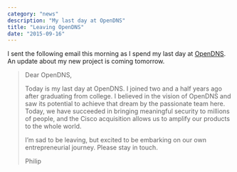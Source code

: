 ```yaml
---
category: "news"
description: "My last day at OpenDNS"
title: "Leaving OpenDNS"
date: "2015-09-16"
---
```


I sent the following email this morning as I spend my last day at [OpenDNS](http://www.opendns.com). An update about my new project is coming tomorrow.

> Dear OpenDNS,
>
> Today is my last day at OpenDNS. I joined two and a half years ago after graduating from college. I believed in the vision of OpenDNS and saw its potential to achieve that dream by the passionate team here. Today, we have succeeded in bringing meaningful security to millions of people, and the Cisco acquisition allows us to amplify our products to the whole world.
> 
> I’m sad to be leaving, but excited to be embarking on our own entrepreneurial journey. Please stay in touch.
> 
> Philip
